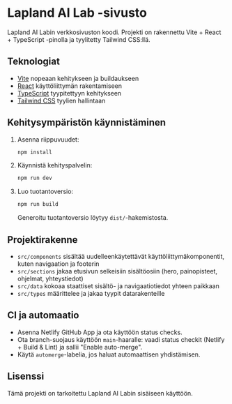 # Lapland AI Lab -sivusto

Lapland AI Labin verkkosivuston koodi. Projekti on rakennettu Vite + React + TypeScript -pinolla ja tyylitetty Tailwind CSS:llä.

## Teknologiat

- [Vite](https://vitejs.dev/) nopeaan kehitykseen ja buildaukseen
- [React](https://react.dev/) käyttöliittymän rakentamiseen
- [TypeScript](https://www.typescriptlang.org/) tyypitettyyn kehitykseen
- [Tailwind CSS](https://tailwindcss.com/) tyylien hallintaan

## Kehitysympäristön käynnistäminen

1. Asenna riippuvuudet:

   ```bash
   npm install
   ```

2. Käynnistä kehityspalvelin:

   ```bash
   npm run dev
   ```

3. Luo tuotantoversio:

   ```bash
   npm run build
   ```

   Generoitu tuotantoversio löytyy `dist/`-hakemistosta.

## Projektirakenne

- `src/components` sisältää uudelleenkäytettävät käyttöliittymäkomponentit, kuten navigaation ja footerin
- `src/sections` jakaa etusivun selkeisiin sisältöosiin (hero, painopisteet, ohjelmat, yhteystiedot)
- `src/data` kokoaa staattiset sisältö- ja navigaatiotiedot yhteen paikkaan
- `src/types` määrittelee ja jakaa tyypit datarakenteille

## CI ja automaatio

- Asenna Netlify GitHub App ja ota käyttöön status checks.
- Ota branch-suojaus käyttöön `main`-haaralle: vaadi status checkit (Netlify + Build & Lint) ja sallii "Enable auto-merge".
- Käytä `automerge`-labelia, jos haluat automaattisen yhdistämisen.

## Lisenssi

Tämä projekti on tarkoitettu Lapland AI Labin sisäiseen käyttöön.
